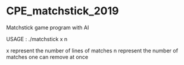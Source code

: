 # CPE_matchstick_2019
Matchstick game program with AI

USAGE : ./matchstick x n

x represent the number of lines of matches
n represent the number of matches one can remove at once
